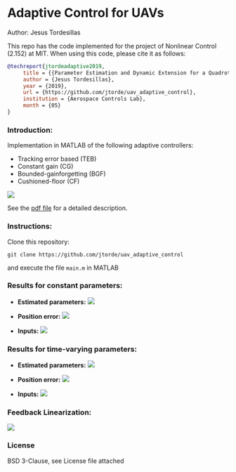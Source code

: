 # Adaptive Control for UAVs  #

Author: Jesus Tordesillas

This repo has the code implemented for the project of Nonlinear Control (2.152) at MIT. When using this code, please cite it as follows:

```bibtex
@techreport{jtordeadaptive2019,
     title = {{Parameter Estimation and Dynamic Extension for a Quadrotor}},
     author = {Jesus Tordesillas},
     year = {2019},
     url = {https://github.com/jtorde/uav_adaptive_control},
     institution = {Aerospace Controls Lab},
     month = {05}
}
```

### Introduction:
Implementation in MATLAB of the following adaptive controllers:

* Tracking error based (TEB)
* Constant gain (CG)
* Bounded-gainforgetting (BGF)
* Cushioned-floor (CF)

![](./imgs/adaptive_control.PNG) 

See the [pdf file](https://github.com/jtorde/uav_adaptive_control/blob/master/Project_Jesus_Tordesillas_Torres.pdf) for a detailed description.

### Instructions:
Clone this repository:
```
git clone https://github.com/jtorde/uav_adaptive_control
```
and execute the file `main.m` in MATLAB

### Results for constant parameters:

* **Estimated parameters:**
![](./imgs/estimated_parameters1.png) 

* **Position error:**
![](./imgs/position_errors1.png) 

* **Inputs:**
![](./imgs/inputs1.png) 

### Results for time-varying parameters:

* **Estimated parameters:**
![](./imgs/estimated_parameterstime_var.png) 

* **Position error:**
![](./imgs/position_errorstime_var.png) 

* **Inputs:**
![](./imgs/inputstime_var.png) 

### Feedback Linearization:


![](./imgs/feedback_lin.png) 


### License
BSD 3-Clause, see License file attached
